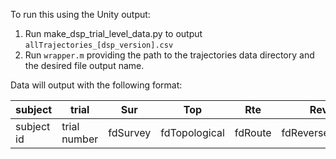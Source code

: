 To run this using the Unity output: 

1. Run make_dsp_trial_level_data.py to output `allTrajectories_[dsp_version].csv`
2. Run `wrapper.m` providing the path to the trajectories data directory and the desired file output name. 

Data will output with the following format: 

|subject | trial | Sur | Top | Rte | Rev | dspVersion |
|-|-|-|-|-|-|-|
|subject id | trial number | fdSurvey | fdTopological | fdRoute | fdReverseRoute | dspVersion| 


